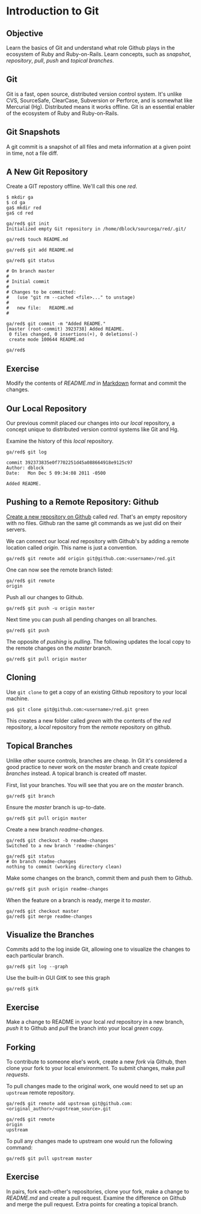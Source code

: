 Introduction to Git
===================

Objective
---------

Learn the basics of Git and understand what role Github plays in the ecosystem of Ruby and Ruby-on-Rails. Learn concepts, such as *snapshot*, *repository*, *pull*, *push* and *topical branches*.

Git
---

Git is a fast, open source, distributed version control system. It's unlike CVS, SourceSafe, ClearCase, Subversion or Perforce, and is somewhat like Mercurial (Hg). Distributed means it works offline. Git is an essential enabler of the ecosystem of Ruby and Ruby-on-Rails.

Git Snapshots
-------------

A git commit is a snapshot of all files and meta information at a given point in time, not a file diff.

A New Git Repository
--------------------

Create a GIT repostory offline. We'll call this one *red*.

    $ mkdir ga
    $ cd ga
    ga$ mkdir red
    ga$ cd red

    ga/red$ git init
    Initialized empty Git repository in /home/dblock/sourcega/red/.git/

    ga/red$ touch README.md

    ga/red$ git add README.md

    ga/red$ git status

    # On branch master
    #
    # Initial commit
    #
    # Changes to be committed:
    #   (use "git rm --cached <file>..." to unstage)
    #
    #	new file:   README.md
    #

    ga/red$ git commit -m "Added README."
    [master (root-commit) 3923738] Added README.
     0 files changed, 0 insertions(+), 0 deletions(-)
     create mode 100644 README.md

    ga/red$ 

Exercise
--------

Modify the contents of *README.md* in [Markdown](http://daringfireball.net/projects/markdown/syntax) format and commit the changes.

Our Local Repository
---------------------------

Our previous commit placed our changes into our *local* repository, a concept unique to distributed version control systems like Git and Hg.

Examine the history of this *local* repository.

    ga/red$ git log

    commit 392373835e0f7702251d45a088664918e9125c97
    Author: dblock
    Date:   Mon Dec 5 09:34:08 2011 -0500

    Added README.

Pushing to a Remote Repository: Github
-----------------

[Create a new repository on Github](https://github.com/repositories/new) called *red*. That's an empty repository with no files. Github ran the same git commands as we just did on their servers.

We can connect our local *red* repository with Github's by adding a remote location called *origin*. This name is just a convention.

    ga/red$ git remote add origin git@github.com:<username>/red.git

One can now see the remote branch listed:

    ga/red$ git remote
    origin

Push all our changes to Github.

    ga/red$ git push -u origin master

Next time you can push all pending changes on all branches.

    ga/red$ git push

The opposite of *pushing* is *pulling*. The following updates the local copy to the remote changes on the *master* branch.

    ga/red$ git pull origin master 

Cloning
-------

Use `git clone` to get a copy of an existing Github repository to your local machine.

    ga$ git clone git@github.com:<username>/red.git green

This creates a new folder called *green* with the contents of the *red* repository, a *local* repository from the *remote* repository on github.

Topical Branches
----------------

Unlike other source controls, branches are cheap. In Git it's considered a good practice to never work on the *master* branch and create *topical branches* instead. A topical branch is created off master.

First, list your branches. You will see that you are on the *master* branch.

    ga/red$ git branch

Ensure the *master* branch is up-to-date.

    ga/red$ git pull origin master 

Create a new branch *readme-changes*.

    ga/red$ git checkout -b readme-changes
    Switched to a new branch 'readme-changes'

    ga/red$ git status
    # On branch readme-changes
    nothing to commit (working directory clean)

Make some changes on the branch, commit them and push them to Github.

    ga/red$ git push origin readme-changes

When the feature on a branch is ready, merge it to *master*.

    ga/red$ git checkout master
    ga/red$ git merge readme-changes

Visualize the Branches
-------------------

Commits add to the log inside Git, allowing one to visualize the changes to each particular branch.

    ga/red$ git log --graph

Use the built-in GUI GitK to see this graph

    ga/red$ gitk

Exercise
--------

Make a change to README in your local *red* repository in a new branch, *push* it to Github and *pull* the branch into your local *green* copy.

Forking
-------

To contribute to someone else's work, create a new *fork* via Github, then clone your fork to your local environment. To submit changes, make *pull requests*.

To pull changes made to the original work, one would need to set up an `upstream` remote repository.

    ga/red$ git remote add upstream git@github.com:<original_author>/<upstream_source>.git

    ga/red$ git remote
    origin
    upstream

To pull any changes made to upstream one would run the following command:

    ga/red$ git pull upstream master

Exercise
--------

In pairs, fork each-other's repositories, clone your fork, make a change to *README.md* and create a pull request. Examine the difference on Github and merge the pull request. Extra points for creating a topical branch.


